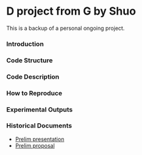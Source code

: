 # D project from G by Shuo

This is a backup of a personal ongoing project.

### Introduction



### Code Structure



### Code Description



### How to Reproduce



### Experimental Outputs



### Historical Documents

* [Prelim presentation](https://drive.google.com/open?id=1H_-yqnGvDuv74KIQpPi57qoz9K0AvfkZ)
* [Prelim proposal](https://drive.google.com/open?id=1TeBCnF7ULV4xcPxTzORrYi_CqtT_p6WM)